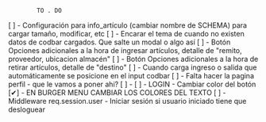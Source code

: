             TO . DO


[ ] - Configuración para info_artículo (cambiar nombre de SCHEMA) para cargar tamaño, modificar, etc
[ ] - Encarar el tema de cuando no existen datos de codbar cargados. Que salte un modal o algo así
[ ] - Botón Opciones adicionales a la hora de ingresar artículos, detalle de "remito, proveedor, ubicacion almacén"
[ ] - Botón Opciones adicionales a la hora de retirar artículos, detalle de "destino" 
[ ] - Cuando carga ingreso o salida que automáticamente se posicione en el input codbar
[ ] - Falta hacer la pagina perfil - que le vamos a poner ahi?
[ ] - 
[ ] - LOGIN - Cambiar color del botón
[✔] - EN BURGER MENU CAMBIAR LOS COLORES DEL TEXTO
[ ] - Middleware req.session.user - Iniciar sesión si usuario iniciado tiene que desloguear